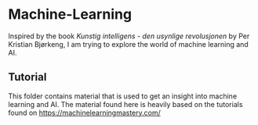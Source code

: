 # Machine-Learning
Inspired by the book *Kunstig intelligens - den usynlige revolusjonen* by Per Kristian Bjørkeng, I am trying to 
explore the world of machine learning and AI. 
## Tutorial
This folder contains material that is used to get an insight into machine learning and AI. The material found here is heavily
based on the tutorials found on https://machinelearningmastery.com/
